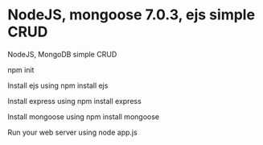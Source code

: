 # NodeJS, mongoose 7.0.3, ejs simple CRUD
NodeJS, MongoDB simple CRUD

npm init

Install ejs using npm install ejs

Install express using npm install express 

Install mongoose using npm install mongoose 


Run your web server using node app.js
